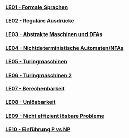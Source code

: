 ### [LE01 - Formale Sprachen](LE01.md)
### [LE02 - Reguläre Ausdrücke](LE02.md)
### [LE03 - Abstrakte Maschinen und DFAs](LE03.md)
### [LE04 - Nichtdeterministische Automaten/NFAs](LE04.md)
### [LE05 - Turingmaschinen](LE05.md)
### [LE06 - Turingmaschinen 2](LE06.md)
### [LE07 - Berechenbarkeit](LE07.md)
### [LE08 - Unlösbarkeit](LE08.md)
### [LE09 - Nicht effizient lösbare Probleme](LE09.md)
### [LE10 - Einführung P vs NP](LE10.md)